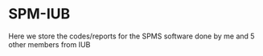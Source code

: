 # SPM-IUB
Here we store the codes/reports for the SPMS software done by me and 5 other members from IUB 



